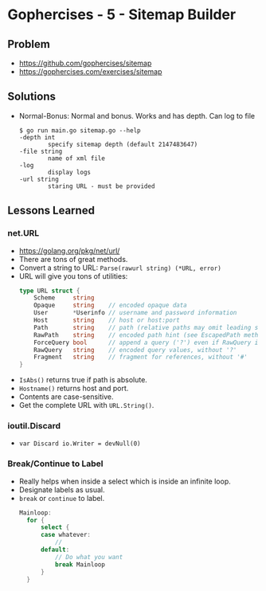# Gophercises - 5 - Sitemap Builder

## Problem

* https://github.com/gophercises/sitemap
* https://gophercises.com/exercises/sitemap

## Solutions

* Normal-Bonus: Normal and bonus. Works and has depth. Can log to file

    ```
    $ go run main.go sitemap.go --help
    -depth int
            specify sitemap depth (default 2147483647)
    -file string
            name of xml file
    -log
            display logs
    -url string
            staring URL - must be provided
    ```

## Lessons Learned

### net.URL

* https://golang.org/pkg/net/url/
* There are tons of great methods.
* Convert a string to URL: `Parse(rawurl string) (*URL, error)`
* URL will give you tons of utilities:
    ``` go
    type URL struct {
        Scheme     string
        Opaque     string    // encoded opaque data
        User       *Userinfo // username and password information
        Host       string    // host or host:port
        Path       string    // path (relative paths may omit leading slash)
        RawPath    string    // encoded path hint (see EscapedPath method)
        ForceQuery bool      // append a query ('?') even if RawQuery is empty
        RawQuery   string    // encoded query values, without '?'
        Fragment   string    // fragment for references, without '#'
    }
    ```
* `IsAbs()` returns true if path is absolute.
* `Hostname()` returns host and port.
* Contents are case-sensitive.
* Get the complete URL with `URL.String()`.

### ioutil.Discard

* `var Discard io.Writer = devNull(0)`

### Break/Continue to Label

* Really helps when inside a select which is inside an infinite loop.
* Designate labels as usual.
* `break` or `continue` to label.
  ``` go
  Mainloop:
	for {
		select {
		case whatever:
			//
		default:
			// Do what you want
			break Mainloop
		}
	}
  ```